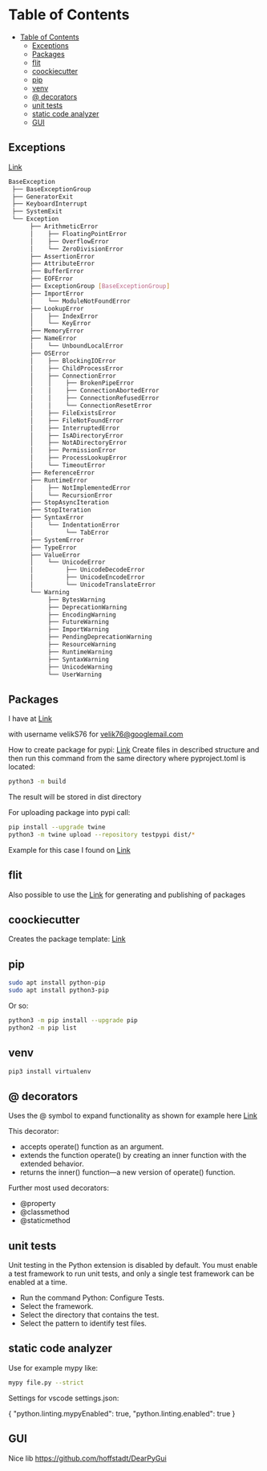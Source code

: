# Table of Contents

- [Table of Contents](#table-of-contents)
  - [Exceptions](#exceptions)
  - [Packages](#packages)
  - [flit](#flit)
  - [coockiecutter](#coockiecutter)
  - [pip](#pip)
  - [venv](#venv)
  - [@ decorators](#-decorators)
  - [unit tests](#unit-tests)
  - [static code analyzer](#static-code-analyzer)
  - [GUI](#gui)

## Exceptions

[Link](https://realpython.com/python-raise-exception)

```bash
BaseException
 ├── BaseExceptionGroup
 ├── GeneratorExit
 ├── KeyboardInterrupt
 ├── SystemExit
 └── Exception
      ├── ArithmeticError
      │    ├── FloatingPointError
      │    ├── OverflowError
      │    └── ZeroDivisionError
      ├── AssertionError
      ├── AttributeError
      ├── BufferError
      ├── EOFError
      ├── ExceptionGroup [BaseExceptionGroup]
      ├── ImportError
      │    └── ModuleNotFoundError
      ├── LookupError
      │    ├── IndexError
      │    └── KeyError
      ├── MemoryError
      ├── NameError
      │    └── UnboundLocalError
      ├── OSError
      │    ├── BlockingIOError
      │    ├── ChildProcessError
      │    ├── ConnectionError
      │    │    ├── BrokenPipeError
      │    │    ├── ConnectionAbortedError
      │    │    ├── ConnectionRefusedError
      │    │    └── ConnectionResetError
      │    ├── FileExistsError
      │    ├── FileNotFoundError
      │    ├── InterruptedError
      │    ├── IsADirectoryError
      │    ├── NotADirectoryError
      │    ├── PermissionError
      │    ├── ProcessLookupError
      │    └── TimeoutError
      ├── ReferenceError
      ├── RuntimeError
      │    ├── NotImplementedError
      │    └── RecursionError
      ├── StopAsyncIteration
      ├── StopIteration
      ├── SyntaxError
      │    └── IndentationError
      │         └── TabError
      ├── SystemError
      ├── TypeError
      ├── ValueError
      │    └── UnicodeError
      │         ├── UnicodeDecodeError
      │         ├── UnicodeEncodeError
      │         └── UnicodeTranslateError
      └── Warning
           ├── BytesWarning
           ├── DeprecationWarning
           ├── EncodingWarning
           ├── FutureWarning
           ├── ImportWarning
           ├── PendingDeprecationWarning
           ├── ResourceWarning
           ├── RuntimeWarning
           ├── SyntaxWarning
           ├── UnicodeWarning
           └── UserWarning
```

## Packages

I have at [Link](https://pypi.org/manage/account/)

with username velikS76 for velik76@googlemail.com

How to create package for pypi: [Link](https://packaging.python.org/en/latest/tutorials/packaging-projects/) Create files in described structure and then run this command from the same directory where pyproject.toml is located:

```bash
python3 -m build
```

The result will be stored in dist directory

For uploading package into pypi call:

```bash
pip install --upgrade twine
python3 -m twine upload --repository testpypi dist/*
```

Example for this case I found on [Link](https://www.youtube.com/watch?v=tEFkHEKypLI)

## flit

Also possible to use the [Link](https://flit.pypa.io/en/stable) for generating and publishing of packages

## coockiecutter

Creates the package template: [Link](https://github.com/audreyfeldroy/cookiecutter-pypackage)

## pip

```bash
sudo apt install python-pip
sudo apt install python3-pip
```

Or so:

```bash
python3 -m pip install --upgrade pip
python2 -m pip list
```

## venv

```bash
pip3 install virtualenv
```

## @ decorators

Uses the @ symbol to expand functionality as shown for example here [Link](https://builtin.com/software-engineering-perspectives/python-symbol)

This decorator:

- accepts operate() function as an argument.
- extends the function operate() by creating an inner function with the extended behavior.
- returns the inner() function—a new version of operate() function.

Further most used decorators:

- @property
- @classmethod
- @staticmethod

## unit tests

Unit testing in the Python extension is disabled by default. You must enable a test framework to run unit tests, and only a single test framework can be enabled at a time.

- Run the command Python: Configure Tests.
- Select the framework.
- Select the directory that contains the test.
- Select the pattern to identify test files.

## static code analyzer

Use for example mypy like:

```bash
mypy file.py --strict
```

Settings for vscode settings.json:

{
    "python.linting.mypyEnabled": true,
    "python.linting.enabled": true
}

## GUI

Nice lib https://github.com/hoffstadt/DearPyGui

